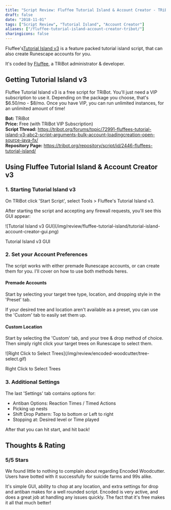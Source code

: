 ```yaml
---
title: "Script Review: Fluffee Tutorial Island & Account Creator - TRiBot"
draft: false
date: "2018-11-01"
tags: ["Script Review", "Tutorial Island", "Account Creator"]
aliases: ["/fluffee-tutorial-island-account-creator-tribot/"]
sharingicons: false
---
```



Fluffee's[Tutorial Island v3](https://tribot.org/forums/topic/72991-fluffees-tutorial-island-v3-abc2-script-arguments-bulk-account-loadingcreation-open-source-java-fx/) is a feature packed tutorial island script, that can also create Runescape accounts for you.
<!--more-->
It's coded by [Fluffee](https://tribot.org/forums/profile/39719-fluffee/), a TRiBot administrator & developer.

## Getting Tutorial Island v3
Fluffee Tutorial Island v3 is a free script for TRiBot. You'll just need a VIP subscription to use it. Depending on the package you choose, that's  $6.50/mo - $8/mo. Once you have VIP, you can run unlimited instances, for an unlimited amount of time!

<b>Bot:</b> TRiBot <br>
<b>Price:</b> Free (with TRiBot VIP Subscription) <br>
<b>Script Thread:</b> https://tribot.org/forums/topic/72991-fluffees-tutorial-island-v3-abc2-script-arguments-bulk-account-loadingcreation-open-source-java-fx/ <br>
<b>Repository Page:</b>
https://tribot.org/repository/script/id/2446-fluffees-tutorial-island/<br>

## Using Fluffee Tutorial Island & Account Creator v3
### 1. Starting Tutorial Island v3
On TRiBot click 'Start Script', select Tools > Fluffee's Tutorial Island v3.

After starting the script and accepting any firewall requests, you'll see this GUI appear:
<div class="caption">
![Tutorial Island v3 GUI](/img/review/fluffee-tutorial-island/tutorial-island-account-creator-gui.png)
<p class="caption-text">Tutorial Island v3 GUI</p>
</div>

### 2. Set your Account Preferences
The script works with either premade Runescape accounts, or can create them for you. I'll cover on how to use both methods heres.

#### Premade Accounts
Start by selecting your target tree type, location, and dropping style in the 'Preset' tab.

If your desired tree and location aren't available as a preset, you can use the 'Custom' tab to easily set them up.

#### Custom Location
Start by selecting the 'Custom' tab, and your tree & drop method of choice. Then simply right click your target trees on Runescape to select them.
<div class="caption">
![Right Click to Select Trees](/img/review/encoded-woodcutter/tree-select.gif)
<p class="caption-text">Right Click to Select Trees</p>
</div>


### 3. Additional Settings
The last 'Settings' tab contains options for:

* Antiban Options: Reaction Times / Timed Actions
* Picking up nests
* Shift Drop Pattern: Top to bottom or Left to right
* Stopping at: Desired level or Time played

After that you can hit start, and hit back!

## Thoughts & Rating
<div class="container">
 <div class="row justify-content-center">
  <i class="fas fa-star fa-3x"></i>
  <i class="fas fa-star fa-3x"></i>
  <i class="fas fa-star fa-3x"></i>
  <i class="fas fa-star fa-3x"></i>
  <i class="fas fa-star fa-3x"></i>
  </div>
  <div class="row justify-content-center">
  <h3>5/5  Stars</h3>
  </div>
</div>
We found little to nothing to complain about regarding Encoded Woodcutter. Users have botted with it successfully for suicide farms and 99s alike.

It's simple GUI, ability to chop at any location, and extra settings for drop and antiban makes for a well rounded script. Encoded is very active, and does a great job at handling any issues quickly. The fact that it's free makes it all that much better!

